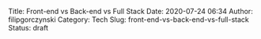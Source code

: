 Title: Front-end vs Back-end vs Full Stack
Date: 2020-07-24 06:34
Author: filipgorczynski
Category: Tech
Slug: front-end-vs-back-end-vs-full-stack
Status: draft


